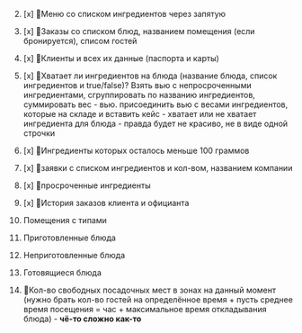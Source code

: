 2. [x] 🐸Меню со списком ингредиентов через запятую
3. [x] 🐸Заказы со списком блюд, названием помещения (если бронируется), списом гостей
4. [x] 🐸Клиенты и всех их данные (паспорта и карты)

9. [x] 🐸Хватает ли ингредиентов на блюда (название блюда, список ингредиентов и true/false)? Взять вью с непросроченными ингредиентами, сгруппировать по названию ингредиентов, суммировать вес - вью. присоединить вью с весами ингредиентов, которые на складе и вставить кейс - хватает или не хватает ингредиента для блюда - правда будет не красиво, не в виде одной строчки
9. [x] 🐸Ингредиенты которых осталось меньше 100 граммов
10. [x] 🐸заявки с списком ингредиентов и кол-вом, названием компании
11. [x] 🐸просроченные ингредиенты
12. [x] 🐸История заказов клиента и официанта

1. Помещения с типами
6. Приготовленные блюда
7. Неприготовленные блюда
8. Готовящиеся блюда
14. 🐸Кол-во свободных посадочных мест в зонах на данный момент (нужно брать кол-во гостей на определённое время + пусть среднее время посещения = час + максимальное время откладывания блюда) - **чё-то сложно как-то**
